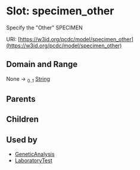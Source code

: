 
# Slot: specimen_other


Specify the "Other" SPECIMEN

URI: [https://w3id.org/pcdc/model/specimen_other](https://w3id.org/pcdc/model/specimen_other)


## Domain and Range

None &#8594;  <sub>0..1</sub> [String](types/String.md)

## Parents


## Children


## Used by

 * [GeneticAnalysis](GeneticAnalysis.md)
 * [LaboratoryTest](LaboratoryTest.md)
